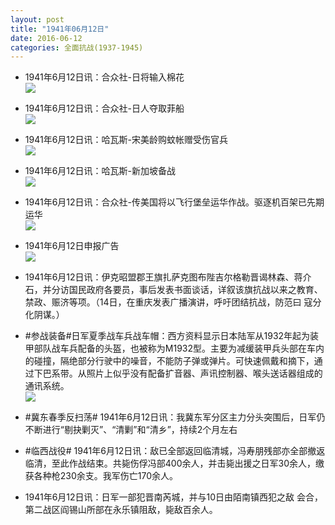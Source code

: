 ```yaml
---
layout: post
title: "1941年06月12日"
date: 2016-06-12
categories: 全面抗战(1937-1945)
---
```


<meta name="referrer" content="no-referrer" />

- 1941年6月12日讯：合众社-日将输入棉花 <br/><img src="https://ww2.sinaimg.cn/large/aca367d8jw1f4su59xlhxj208f06qmxy.jpg" />

- 1941年6月12日讯：合众社-日人夺取菲船 <br/><img src="https://ww4.sinaimg.cn/large/aca367d8jw1f4ssf2dddkj208z06yq3x.jpg" />

- 1941年6月12日讯：哈瓦斯-宋美龄购蚊帐赠受伤官兵 <br/><img src="https://ww2.sinaimg.cn/large/aca367d8jw1f4sqodcuofj206r05yjrw.jpg" />

- 1941年6月12日讯：哈瓦斯-新加坡备战 <br/><img src="https://ww4.sinaimg.cn/large/aca367d8jw1f4soy6kvgfj204p0e73zf.jpg" />

- 1941年6月12日讯：合众社-传美国将以飞行堡垒运华作战。驱逐机百架已先期运华 <br/><img src="https://ww1.sinaimg.cn/large/aca367d8jw1f4sjqfys9jj208b0kggnx.jpg" />

- 1941年6月12日申报广告 <br/><img src="https://ww3.sinaimg.cn/large/aca367d8jw1f4sb2cff5sj20pb0hd78e.jpg" />

- 1941年6月12日讯：伊克昭盟郡王旗扎萨克图布陛吉尔格勒晋谒林森、蒋介石，并分访国民政府各要员，事后发表书面谈话，详叙该旗抗战以来之教育、 禁政、赈济等项。（14日，在重庆发表广播演讲，呼吁团结抗战，防范曰 寇分化阴谋。） 

- #参战装备#日军夏季战车兵战车帽：西方资料显示日本陆军从1932年起为装甲部队战车兵配备的头盔，也被称为M1932型。主要为减缓装甲兵头部在车内的碰撞，隔绝部分行驶中的噪音，不能防子弹或弹片。可快速佩戴和摘下，通过下巴系带。从照片上似乎没有配备扩音器、声讯控制器、喉头送话器组成的通讯系统。 <br/><img src="https://ww4.sinaimg.cn/large/aca367d8jw1f4s7lmdzoaj20ds250aqp.jpg" />

- #冀东春季反扫荡# 1941年6月12日讯：我冀东军分区主力分头突围后，日军仍不断进行“剔抉剿灭”、“清剿”和“清乡”，持续2个月左右 

- #临西战役# 1941年6月12日讯：敌已全部返回临清城，冯寿朋残部亦全部撤返临清，至此作战结束。共毙伤俘冯部400余人，并击毙出援之日军30余人，缴获各种枪230余支。我军伤亡170余人。 

- 1941年6月12日讯：日军一部犯晋南芮城，并与10日由陌南镇西犯之敌 会合，第二战区阎锡山所部在永乐镇阻敌，毙敌百余人。 

